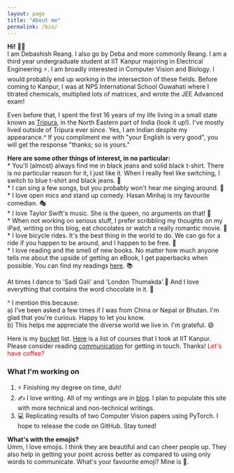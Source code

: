 ```yaml
---
layout: page
title: "About me"
permalink: /bio/
---
```

**Hi!** 🙆🏻‍
<br>
I am Debashish Reang. I also go by Deba and more commonly Reang. I am a third year undergraduate student at IIT Kanpur majoring in Electrical Engineering ⚡. I am broadly interested in Computer Vision and Biology. I would probably end up working in the intersection of these fields. Before coming to Kanpur, I was at NPS International School Guwahati where I titrated chemicals, multiplied lots of matrices, and wrote the JEE Advanced exam!

Even before that, I spent the first 16 years of my life living in a small state known as [Tripura](https://en.wikipedia.org/wiki/Tripura), in the North Eastern part of India (look it up!). I've mostly lived outside of Tripura ever since. Yes, I am Indian despite my appearance.^ If you compliment me with "your English is very good", you will get the response "thanks; so is yours."

**Here are some other things of interest, in no particular:**
<br>
\* You'll (almost) always find me in black jeans and solid black t-shirt. There is no particular reason for it, I just like it. When I really feel like switching, I switch to blue t-shirt and black jeans. 👘
<br>
\* I can sing a few songs, but you probably won't hear me singing around. 🎼
<br>
\* I love open mics and stand up comedy. Hasan Minhaj is my favourite comedian. 🎭
<br>
\* I love Taylor Swift's music. She is the queen, no arguments on that! 🎼
<br>
\* When not working on serious stuff, I prefer scribbling my thoughts on my iPad, writing on this blog, eat chocolates or watch a really romantic movie. 🍿
<br>
\* I love bicycle rides. It's the best thing in the world to do. We can go for a ride if you happen to be around, and I happen to be free. 🚴
<br>
\* I love reading and the smell of new books. No matter how much anyone tells me about the upside of getting an eBook, I get paperbacks when possible. You can find my readings [here](/reads/). 📚

At times I dance to 'Sadi Gali' and 'London Thumakda'.💃 And I love everything that contains the word chocolate in it. 🍫

^ I mention this because:
<br>
a) I've been asked a few times if I was from China or Nepal or Bhutan. I'm glad that you're curious. Happy to let you know.
<br>
b) This helps me appreciate the diverse world we live in. I'm grateful. :smile:

Here is my [bucket](/bucket/) list. [Here](/courses/) is a list of courses that I took at IIT Kanpur. Please consider reading [communication](/communication/) for getting in touch. Thanks! <span style="color: red">Let's have coffee?</span>

### What I'm working on
1. ⚡ Finishing my degree on time, duh!
2. ✍️ I love writing. All of my writings are in [blog](/blog). I plan to populate this site with more technical and non-technical writings.
3. 💻 Replicating results of two Computer Vision papers using PyTorch. I hope to release the code on GitHub. Stay tuned!

**What's with the emojis?**<br>
Umm, I love emojis. I think they are beautiful and can cheer people up. They also help in getting your point across better as compared to using only words to communicate. What's your favourite emoji? Mine is 🍫.
